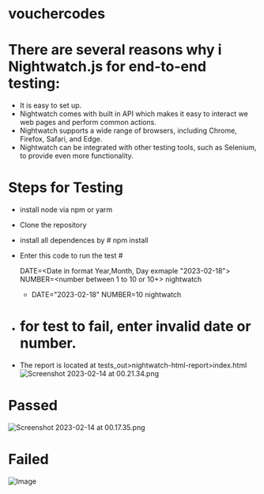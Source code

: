 # vouchercodes

# There are several reasons why i Nightwatch.js for end-to-end testing:
* It is easy to set up.
* Nightwatch comes with built in API which makes it easy to interact we web pages and perform common actions.
* Nightwatch supports a wide range of browsers, including Chrome, Firefox, Safari, and Edge.
* Nightwatch can be integrated with other testing tools, such as Selenium, to provide even more functionality.

# Steps for Testing
* install node via npm or yarm
* Clone the repository
* install all dependences by # npm install
* Enter this code to run the test # <p>DATE=<Date in format Year,Month, Day exmaple "2023-02-18"> NUMBER=<number between 1 to 10 or 10+> nightwatch </p>
  * DATE="2023-02-18" NUMBER=10 nightwatch
* # for test to fail, enter invalid date or number. 

* The report is located at tests_out>nightwatch-html-report>index.html
![Screenshot 2023-02-14 at 00.21.34.png](..%2F..%2F..%2Fvar%2Ffolders%2F9y%2Fsrgtvvl56h98sl49jzhcg0m80000gp%2FT%2FTemporaryItems%2FNSIRD_screencaptureui_pfmYLC%2FScreenshot%202023-02-14%20at%2000.21.34.png)


# Passed
![Screenshot 2023-02-14 at 00.17.35.png](..%2F..%2F..%2Fvar%2Ffolders%2F9y%2Fsrgtvvl56h98sl49jzhcg0m80000gp%2FT%2FTemporaryItems%2FNSIRD_screencaptureui_hAmkTW%2FScreenshot%202023-02-14%20at%2000.17.35.png)

# Failed
![Image](https://tinypic.host/i/screenshot-2023-02-14-at-002454.1GmTY)


